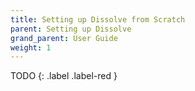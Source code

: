 ```yaml
---
title: Setting up Dissolve from Scratch
parent: Setting up Dissolve
grand_parent: User Guide
weight: 1
---
```


TODO
{: .label .label-red }
